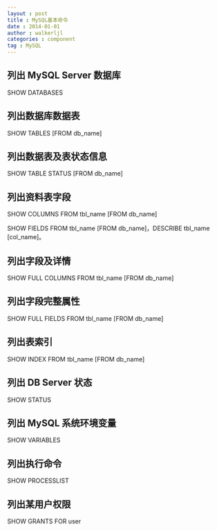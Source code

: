```yaml
---
layout : post
title : MySQL基本命令
date : 2014-01-01
author : walkerljl
categories : component
tag : MySQL
---
```

## 列出 MySQL Server 数据库
SHOW DATABASES              

## 列出数据库数据表
SHOW TABLES [FROM db_name]

## 列出数据表及表状态信息
SHOW TABLE STATUS [FROM db_name]

## 列出资料表字段
SHOW COLUMNS FROM tbl_name [FROM db_name]

SHOW FIELDS FROM tbl_name [FROM db_name]，DESCRIBE tbl_name [col_name]。

## 列出字段及详情
SHOW FULL COLUMNS FROM tbl_name [FROM db_name]

## 列出字段完整属性
SHOW FULL FIELDS FROM tbl_name [FROM db_name]

## 列出表索引
SHOW INDEX FROM tbl_name [FROM db_name]

## 列出 DB Server 状态
SHOW STATUS                           

## 列出 MySQL 系统环境变量
SHOW VARIABLES              

## 列出执行命令
SHOW PROCESSLIST

## 列出某用户权限
SHOW GRANTS FOR user                        

